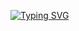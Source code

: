 [![Typing SVG](https://readme-typing-svg.demolab.com?font=Fira+Code&pause=1000&color=58A6FF&width=435&lines=Make+it+work%2C+make+it+right%2C+make+it+fast.+_+Kent+Beck)](https://git.io/typing-svg)